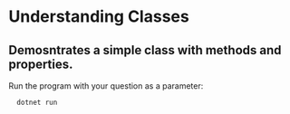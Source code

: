 # Understanding Classes
## Demosntrates a simple class with methods and properties.

Run the program with your question as a parameter:
```bash 
  dotnet run 
```
